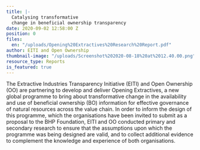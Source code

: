```yaml
---
title: |-
  Catalysing transformative
  change in beneficial ownership transparency
date: 2020-09-02 12:58:00 Z
position: 0
files:
  en: "/uploads/Opening%20Extractives%20Research%20Report.pdf"
author: EITI and Open Ownership
thumbnail-image: "/uploads/Screenshot%202020-08-18%20at%2012.40.00.png"
resource_type: Reports
is_featured: true
---
```


The Extractive Industries Transparency Initiative (EITI) and Open Ownership (OO) are partnering to develop and deliver Opening Extractives, a new global programme to bring about transformative change in the availability and use of beneficial ownership (BO) information for effective governance of natural resources across the value chain. In order to inform the design of this programme, which the organisations have been invited to submit as a proposal to the BHP Foundation, EITI and OO conducted primary and secondary research to ensure that the assumptions upon which the programme was being designed are valid, and to collect additional evidence to complement the knowledge and experience of both organisations.